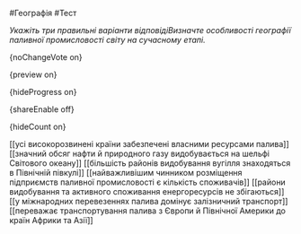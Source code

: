 #Географія #Тест

*Укажіть три правильні варіанти відповідіВизначте особливості географії паливної промисловості світу на сучасному етапі.*

{noChangeVote on}

{preview on}

{hideProgress on}

{shareEnable off}

{hideCount on}

[[усі високорозвинені країни забезпечені власними ресурсами палива]]
[[значний обсяг нафти й природного газу видобувається на шельфі Світового океану]]
[[більшість районів видобування вугілля знаходяться в Північній півкулі]]
[[найважливішим чинником розміщення підприємств паливної промисловості є кількість споживачів]]
[[райони видобування та активного споживання енергоресурсів не збігаються]]
[[у міжнародних перевезеннях палива домінує залізничний транспорт]]
[[переважає транспортування палива з Європи й Північної Америки до країн Африки та Азії]]
